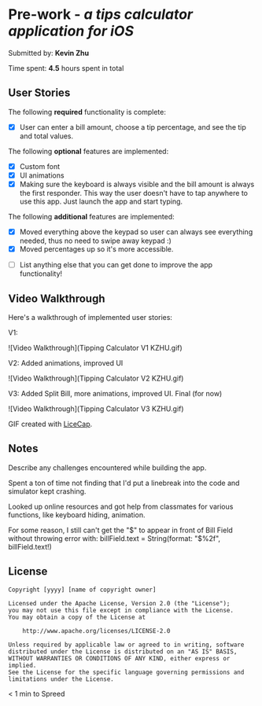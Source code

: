 # Pre-work - *a tips calculator application for iOS*

Submitted by: **Kevin Zhu**

Time spent: **4.5** hours spent in total

## User Stories

The following **required** functionality is complete:
* [x] User can enter a bill amount, choose a tip percentage, and see the tip and total values.

The following **optional** features are implemented:
* [x] Custom font
* [x] UI animations
* [x] Making sure the keyboard is always visible and the bill amount is always the first responder. This way the user doesn't have to tap anywhere to use this app. Just launch the app and start typing.

The following **additional** features are implemented:
* [x] Moved everything above the keypad so user can always see everything needed, thus no need to swipe away keypad :)
* [x] Moved percentages up so it's more accessible.
- [ ] List anything else that you can get done to improve the app functionality!

## Video Walkthrough 

Here's a walkthrough of implemented user stories:

V1: 

![Video Walkthrough](Tipping Calculator V1 KZHU.gif)

V2: Added animations, improved UI

![Video Walkthrough](Tipping Calculator V2 KZHU.gif)

V3: Added Split Bill, more animations, improved UI. Final (for now)

![Video Walkthrough](Tipping Calculator V3 KZHU.gif)

GIF created with [LiceCap](http://www.cockos.com/licecap/).

## Notes

Describe any challenges encountered while building the app.

Spent a ton of time not finding that I'd put a linebreak into the code and simulator kept crashing. 

Looked up online resources and got help from classmates for various functions, like keyboard hiding, animation. 

For some reason, I still can't get the "$" to appear in front of Bill Field without throwing error with:  billField.text = String(format: "$%2f", billField.text!) 

## License

    Copyright [yyyy] [name of copyright owner]

    Licensed under the Apache License, Version 2.0 (the "License");
    you may not use this file except in compliance with the License.
    You may obtain a copy of the License at

        http://www.apache.org/licenses/LICENSE-2.0

    Unless required by applicable law or agreed to in writing, software
    distributed under the License is distributed on an "AS IS" BASIS,
    WITHOUT WARRANTIES OR CONDITIONS OF ANY KIND, either express or implied.
    See the License for the specific language governing permissions and
    limitations under the License.
< 1 min to Spreed
